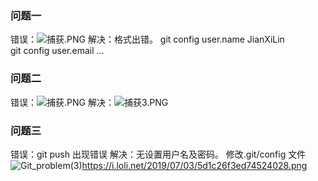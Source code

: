 ### 问题一
错误：![捕获.PNG](0)
解决：格式出错。
	git config user.name JianXiLin  
	git config user.email ...  

### 问题二
错误：![捕获.PNG](1)
解决：![捕获3.PNG](2)

### 问题三
错误：git push 出现错误
解决：无设置用户名及密码。
	修改.git/config 文件
	![Git_problem(3)](https://i.loli.net/2019/07/03/5d1c26f3ed74524028.png)https://i.loli.net/2019/07/03/5d1c26f3ed74524028.png